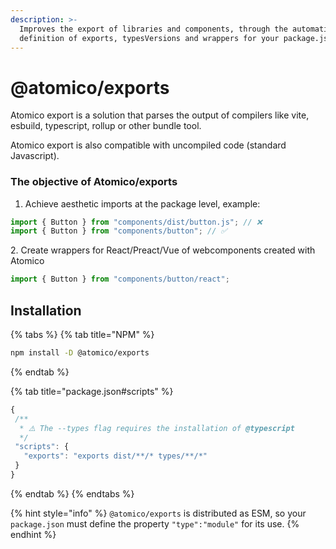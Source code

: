 ```yaml
---
description: >-
  Improves the export of libraries and components, through the automatic
  definition of exports, typesVersions and wrappers for your package.json
---
```


# @atomico/exports

Atomico export is a solution that parses the output of compilers like vite, esbuild, typescript, rollup or other bundle tool.

Atomico export is also compatible with uncompiled code (standard Javascript).



### The objective of Atomico/exports

1. Achieve aesthetic imports at the package level, example:&#x20;

```typescript
import { Button } from "components/dist/button.js"; // ❌
import { Button } from "components/button"; // ✅
```

2\. Create wrappers for React/Preact/Vue of webcomponents created with Atomico

```typescript
import { Button } from "components/button/react"; 
```

## Installation

{% tabs %}
{% tab title="NPM" %}
```bash
npm install -D @atomico/exports
```
{% endtab %}

{% tab title="package.json#scripts" %}
```javascript
{
 /**
  * ⚠️ The --types flag requires the installation of @typescript
  */
 "scripts": {
   "exports": "exports dist/**/* types/**/*"
 }
}
```
{% endtab %}
{% endtabs %}

{% hint style="info" %}
`@atomico/exports` is distributed as ESM, so your `package.json` must define the property `"type":"module"` for its use.
{% endhint %}
